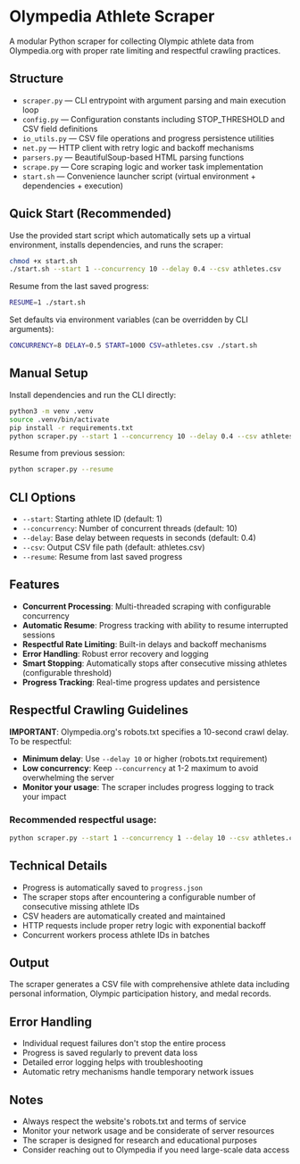 # Olympedia Athlete Scraper

A modular Python scraper for collecting Olympic athlete data from Olympedia.org with proper rate limiting and respectful crawling practices.

## Structure

- `scraper.py` — CLI entrypoint with argument parsing and main execution loop
- `config.py` — Configuration constants including STOP_THRESHOLD and CSV field definitions
- `io_utils.py` — CSV file operations and progress persistence utilities
- `net.py` — HTTP client with retry logic and backoff mechanisms
- `parsers.py` — BeautifulSoup-based HTML parsing functions
- `scrape.py` — Core scraping logic and worker task implementation
- `start.sh` — Convenience launcher script (virtual environment + dependencies + execution)

## Quick Start (Recommended)

Use the provided start script which automatically sets up a virtual environment, installs dependencies, and runs the scraper:

```bash
chmod +x start.sh
./start.sh --start 1 --concurrency 10 --delay 0.4 --csv athletes.csv
```

Resume from the last saved progress:
```bash
RESUME=1 ./start.sh
```

Set defaults via environment variables (can be overridden by CLI arguments):
```bash
CONCURRENCY=8 DELAY=0.5 START=1000 CSV=athletes.csv ./start.sh
```

## Manual Setup

Install dependencies and run the CLI directly:

```bash
python3 -m venv .venv
source .venv/bin/activate
pip install -r requirements.txt
python scraper.py --start 1 --concurrency 10 --delay 0.4 --csv athletes.csv
```

Resume from previous session:
```bash
python scraper.py --resume
```

## CLI Options

- `--start`: Starting athlete ID (default: 1)
- `--concurrency`: Number of concurrent threads (default: 10)
- `--delay`: Base delay between requests in seconds (default: 0.4)
- `--csv`: Output CSV file path (default: athletes.csv)
- `--resume`: Resume from last saved progress

## Features

- **Concurrent Processing**: Multi-threaded scraping with configurable concurrency
- **Automatic Resume**: Progress tracking with ability to resume interrupted sessions
- **Respectful Rate Limiting**: Built-in delays and backoff mechanisms
- **Error Handling**: Robust error recovery and logging
- **Smart Stopping**: Automatically stops after consecutive missing athletes (configurable threshold)
- **Progress Tracking**: Real-time progress updates and persistence

## Respectful Crawling Guidelines

**IMPORTANT**: Olympedia.org's robots.txt specifies a 10-second crawl delay. To be respectful:

- **Minimum delay**: Use `--delay 10` or higher (robots.txt requirement)
- **Low concurrency**: Keep `--concurrency` at 1-2 maximum to avoid overwhelming the server
- **Monitor your usage**: The scraper includes progress logging to track your impact

### Recommended respectful usage:
```bash
python scraper.py --start 1 --concurrency 1 --delay 10 --csv athletes.csv
```

## Technical Details

- Progress is automatically saved to `progress.json`
- The scraper stops after encountering a configurable number of consecutive missing athlete IDs
- CSV headers are automatically created and maintained
- HTTP requests include proper retry logic with exponential backoff
- Concurrent workers process athlete IDs in batches

## Output

The scraper generates a CSV file with comprehensive athlete data including personal information, Olympic participation history, and medal records.

## Error Handling

- Individual request failures don't stop the entire process
- Progress is saved regularly to prevent data loss
- Detailed error logging helps with troubleshooting
- Automatic retry mechanisms handle temporary network issues

## Notes

- Always respect the website's robots.txt and terms of service
- Monitor your network usage and be considerate of server resources
- The scraper is designed for research and educational purposes
- Consider reaching out to Olympedia if you need large-scale data access
